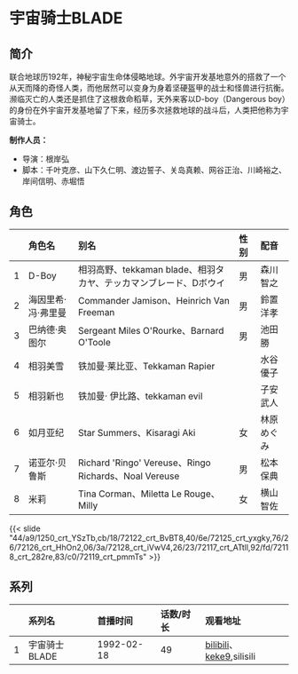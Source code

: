 # 宇宙骑士BLADE


## 简介

联合地球历192年，神秘宇宙生命体侵略地球。外宇宙开发基地意外的搭救了一个从天而降的奇怪人类，而他居然可以变身为身着坚硬盔甲的战士和怪兽进行抗衡。濒临灭亡的人类还是抓住了这根救命稻草，天外来客以D-boy（Dangerous boy）的身份在外宇宙开发基地留了下来，经历多次拯救地球的战斗后，人类把他称为宇宙骑士。

**制作人员：**
- 导演：根岸弘
- 脚本：千叶克彦、山下久仁明、渡边誓子、关岛真赖、网谷正治、川崎裕之、岸间信明、赤堀悟

## 角色

|     |   角色名   |   别名  | 性别 |  配音  |
|:--- |:------  |:----      |:---  |:--   |
| 1 | D-Boy | 相羽高野、tekkaman blade、相羽タカヤ、テッカマンブレード、Dボウイ | 男 | 森川智之 |
| 2 | 海因里希·冯·弗里曼 | Commander Jamison、Heinrich Van Freeman | 男 | 鈴置洋孝 |
| 3 | 巴纳德·奥图尔 | Sergeant Miles O'Rourke、Barnard O'Toole | 男 | 池田勝 |
| 4 | 相羽美雪 | 铁加曼·莱比亚、Tekkaman Rapier |  | 水谷優子 |
| 5 | 相羽新也 | 铁加曼· 伊比路、tekkaman evil |  | 子安武人 |
| 6 | 如月亚纪 | Star Summers、Kisaragi Aki | 女 | 林原めぐみ |
| 7 | 诺亚尔·贝鲁斯 | Richard 'Ringo' Vereuse、Ringo Richards、Noal Vereuse | 男 | 松本保典 |
| 8 | 米莉 | Tina Corman、Miletta Le Rouge、Milly | 女 | 横山智佐 |

{{< slide "44/a9/1250_crt_YSzTb,cb/18/72122_crt_BvBT8,40/6e/72125_crt_yxgky,76/26/72126_crt_HhOn2,06/3a/72128_crt_iVwV4,26/23/72117_crt_ATtll,92/fd/72118_crt_282re,83/c0/72119_crt_pmmTs" >}}

## 系列

|     |   系列名   |   首播时间  | 话数/时长  | 观看地址 |
|:---  |:------    |:----      |:---       |:---  |
| 1 | 宇宙骑士BLADE | 1992-02-18 | 49 | [bilibili](https://www.bilibili.com/video/BV1uW411j7su)、[keke9](https://www.keke9.app/search?k=宇宙骑士BLADE),silisili  |

<!--

## 配乐

{{< music auto="https://y.qq.com/n/yqq/album/.html" >}}

-->




